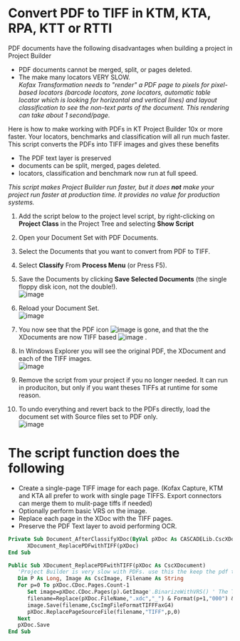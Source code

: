 # Convert PDF to TIFF in KTM, KTA, RPA, KTT or RTTI
PDF documents have the following disadvantages when building a project in Project Builder
* PDF documents cannot be merged, split, or pages deleted.
* The make many locators VERY SLOW.  
*Kofax Transformation needs to "render" a PDF page to pixels for pixel-based locators (barcode locators, zone locators, automatic table locator which is looking for horizontal and vertical lines) and layout classification to see the non-text parts of the document. This rendering can take about 1 second/page.*

Here is how to make working with PDFs in KT Project Builder 10x or more faster.
Your locators, benchmarks and classification will all run much faster.  
This script converts the PDFs into TIFF images and gives these benefits
* The PDF text layer is preserved
* documents can be split, merged, pages deleted.
* locators, classification and benchmark now run at full speed.

*This script makes Project Builder run faster, but it does **not** make your project run faster at production time. It provides no value for production systems.*

1. Add the script below to the project level script, by right-clicking on **Project Class** in the Project Tree and selecting **Show Script**
1. Open your Document Set with PDF Documents.
1. Select the Documents that you want to convert from PDF to TIFF.
1. Select **Classify** From **Process Menu** (or Press F5).
1. Save the Documents by clicking **Save Selected Documents** (the single floppy disk icon, not the double!).  
![image](https://user-images.githubusercontent.com/47416964/98676998-aceb5780-235c-11eb-9eff-30d04fbf7fc3.png)
1. Reload your Document Set.  
![image](https://user-images.githubusercontent.com/47416964/98677185-f5a31080-235c-11eb-9fbd-854847a0eb64.png)
1. You now see that the PDF icon ![image](https://user-images.githubusercontent.com/47416964/98677290-1bc8b080-235d-11eb-8d9d-744e81204eb0.png)
 is gone, and that the the XDocuments are now TIFF based ![image](https://user-images.githubusercontent.com/47416964/98677260-12d7df00-235d-11eb-8cc8-76713b68f089.png)
.
1. In Windows Explorer you will see the original PDF, the XDocument and each of the TIFF images.  
![image](https://user-images.githubusercontent.com/47416964/98677952-161f9a80-235e-11eb-8681-a821089439f9.png)

1. Remove the script from your project if you no longer needed. It can run in produciton, but only if you want theses TIFFs at runtime for some reason. 
1. To undo everything and revert back to the PDFs directly, load the document set with Source files set to PDF only.  
![image](https://user-images.githubusercontent.com/47416964/98678073-4bc48380-235e-11eb-99b6-ed321373384c.png)


# The script function does the following
* Create a single-page TIFF image for each page. (Kofax Capture, KTM and KTA all prefer to work with single page TIFFS. Export connectors can merge them to mulit-page tiffs if needed)
* Optionally perform basic VRS on the image.
* Replace each page in the XDoc with the TIFF pages.
* Preserve the PDF Text layer to avoid performing OCR.

```vb
Private Sub Document_AfterClassifyXDoc(ByVal pXDoc As CASCADELib.CscXDocument)
      XDocument_ReplacePDFwithTIFF(pXDoc)
End Sub

Public Sub XDocument_ReplacePDFwithTIFF(pXDoc As CscXDocument)
   'Project Builder is very slow with PDFs. use this the keep the pdf text but use TIFF images for speed while testing
   Dim P As Long, Image As CscImage, Filename As String
   For p=0 To pXDoc.CDoc.Pages.Count-1
      Set image=pXDoc.CDoc.Pages(p).GetImage'.BinarizeWithVRS() ' The Table Locator NEEDS black&white images for vertical&horizontal line detection
      filename=Replace(pXDoc.FileName,".xdc","_") & Format(p+1,"000") & ".tif"
      image.Save(filename,CscImgFileFormatTIFFFaxG4)
      pXDoc.ReplacePageSourceFile(filename,"TIFF",p,0)
   Next
   pXDoc.Save
End Sub
```
